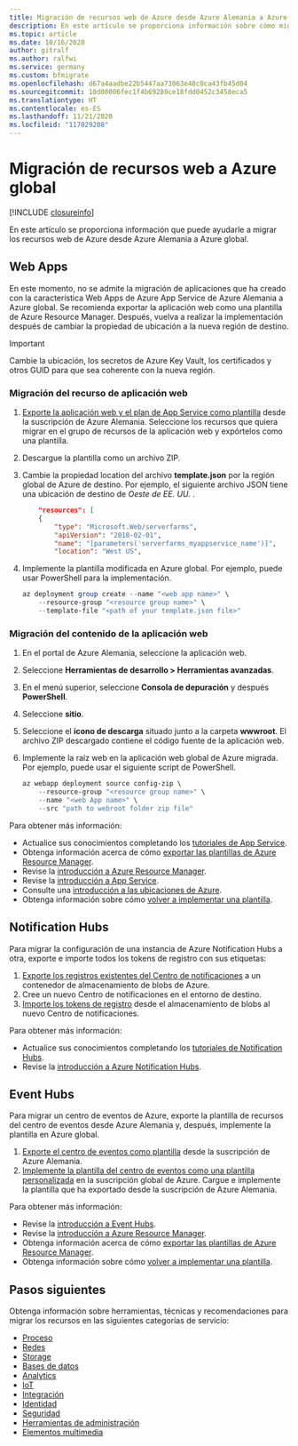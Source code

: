 ```yaml
---
title: Migración de recursos web de Azure desde Azure Alemania a Azure global
description: En este artículo se proporciona información sobre cómo migrar los recursos web de Azure desde Azure Alemania a Azure global.
ms.topic: article
ms.date: 10/16/2020
author: gitralf
ms.author: ralfwi
ms.service: germany
ms.custom: bfmigrate
ms.openlocfilehash: d67a4aadbe22b5447aa73063e48c0ca43fb45d04
ms.sourcegitcommit: 10d00006fec1f4b69289ce18fdd0452c3458eca5
ms.translationtype: HT
ms.contentlocale: es-ES
ms.lasthandoff: 11/21/2020
ms.locfileid: "117029208"
---
```

# <a name="migrate-web-resources-to-global-azure"></a>Migración de recursos web a Azure global

[!INCLUDE [closureinfo](../../includes/germany-closure-info.md)]

En este artículo se proporciona información que puede ayudarle a migrar los recursos web de Azure desde Azure Alemania a Azure global.

## <a name="web-apps"></a>Web Apps

En este momento, no se admite la migración de aplicaciones que ha creado con la característica Web Apps de Azure App Service de Azure Alemania a Azure global. Se recomienda exportar la aplicación web como una plantilla de Azure Resource Manager. Después, vuelva a realizar la implementación después de cambiar la propiedad de ubicación a la nueva región de destino.

> [!IMPORTANT]
> Cambie la ubicación, los secretos de Azure Key Vault, los certificados y otros GUID para que sea coherente con la nueva región.

### <a name="migrate-web-app-resource"></a>Migración del recurso de aplicación web

1. [Exporte la aplicación web y el plan de App Service como plantilla](../azure-resource-manager/templates/export-template-portal.md) desde la suscripción de Azure Alemania. Seleccione los recursos que quiera migrar en el grupo de recursos de la aplicación web y expórtelos como una plantilla.
1. Descargue la plantilla como un archivo ZIP. 
1. Cambie la propiedad location del archivo **template.json** por la región global de Azure de destino. Por ejemplo, el siguiente archivo JSON tiene una ubicación de destino de *Oeste de EE. UU.* .

    ```json
        "resources": [
        {
            "type": "Microsoft.Web/serverfarms",
            "apiVersion": "2018-02-01",
            "name": "[parameters('serverfarms_myappservice_name')]",
            "location": "West US",

    ```
1. Implemente la plantilla modificada en Azure global. Por ejemplo, puede usar PowerShell para la implementación.

    ```powershell
    az deployment group create --name "<web app name>" \
        --resource-group "<resource group name>" \
        --template-file "<path of your template.json file>"
    ```

### <a name="migrate-web-app-content"></a>Migración del contenido de la aplicación web

1. En el portal de Azure Alemania, seleccione la aplicación web.
1. Seleccione **Herramientas de desarrollo > Herramientas avanzadas**.
1. En el menú superior, seleccione **Consola de depuración** y después **PowerShell**.
1. Seleccione **sitio**.
1. Seleccione el **icono de descarga** situado junto a la carpeta **wwwroot**. El archivo ZIP descargado contiene el código fuente de la aplicación web.
1. Implemente la raíz web en la aplicación web global de Azure migrada. Por ejemplo, puede usar el siguiente script de PowerShell.

    ``` powershell
    az webapp deployment source config-zip \
        --resource-group "<resource group name>" \
        --name "<web App name>" \
        --src "path to webroot folder zip file"
    ```

Para obtener más información:

- Actualice sus conocimientos completando los [tutoriales de App Service](../app-service/tutorial-dotnetcore-sqldb-app.md).
- Obtenga información acerca de cómo [exportar las plantillas de Azure Resource Manager](../azure-resource-manager/templates/export-template-portal.md).
- Revise la [introducción a Azure Resource Manager](../azure-resource-manager/management/overview.md).
- Revise la [introducción a App Service](../app-service/overview.md).
- Consulte una [introducción a las ubicaciones de Azure](https://azure.microsoft.com/global-infrastructure/locations/).
- Obtenga información sobre cómo [volver a implementar una plantilla](../azure-resource-manager/templates/deploy-powershell.md).

## <a name="notification-hubs"></a>Notification Hubs

Para migrar la configuración de una instancia de Azure Notification Hubs a otra, exporte e importe todos los tokens de registro con sus etiquetas:

1. [Exporte los registros existentes del Centro de notificaciones](/previous-versions/azure/azure-services/dn790624(v=azure.100)) a un contenedor de almacenamiento de blobs de Azure.
1. Cree un nuevo Centro de notificaciones en el entorno de destino.
1. [Importe los tokens de registro](/previous-versions/azure/azure-services/dn790624(v=azure.100)) desde el almacenamiento de blobs al nuevo Centro de notificaciones.

Para obtener más información:

- Actualice sus conocimientos completando los [tutoriales de Notification Hubs](../notification-hubs/notification-hubs-android-push-notification-google-fcm-get-started.md).
- Revise la [introducción a Azure Notification Hubs](../notification-hubs/notification-hubs-push-notification-overview.md).

## <a name="event-hubs"></a>Event Hubs

Para migrar un centro de eventos de Azure, exporte la plantilla de recursos del centro de eventos desde Azure Alemania y, después, implemente la plantilla en Azure global.

1. [Exporte el centro de eventos como plantilla](../azure-resource-manager/templates/export-template-portal.md) desde la suscripción de Azure Alemania.
1. [Implemente la plantilla del centro de eventos como una plantilla personalizada](../azure-resource-manager/templates/deploy-portal.md#deploy-resources-from-custom-template) en la suscripción global de Azure. Cargue e implemente la plantilla que ha exportado desde la suscripción de Azure Alemania.

Para obtener más información:

- Revise la [introducción a Event Hubs](../event-hubs/event-hubs-about.md).
- Revise la [introducción a Azure Resource Manager](../azure-resource-manager/management/overview.md).
- Obtenga información acerca de cómo [exportar las plantillas de Azure Resource Manager](../azure-resource-manager/templates/export-template-portal.md).
- Obtenga información sobre cómo [volver a implementar una plantilla](../azure-resource-manager/templates/deploy-powershell.md).

## <a name="next-steps"></a>Pasos siguientes

Obtenga información sobre herramientas, técnicas y recomendaciones para migrar los recursos en las siguientes categorías de servicio:

- [Proceso](./germany-migration-compute.md)
- [Redes](./germany-migration-networking.md)
- [Storage](./germany-migration-storage.md)
- [Bases de datos](./germany-migration-databases.md)
- [Analytics](./germany-migration-analytics.md)
- [IoT](./germany-migration-iot.md)
- [Integración](./germany-migration-integration.md)
- [Identidad](./germany-migration-identity.md)
- [Seguridad](./germany-migration-security.md)
- [Herramientas de administración](./germany-migration-management-tools.md)
- [Elementos multimedia](./germany-migration-media.md)